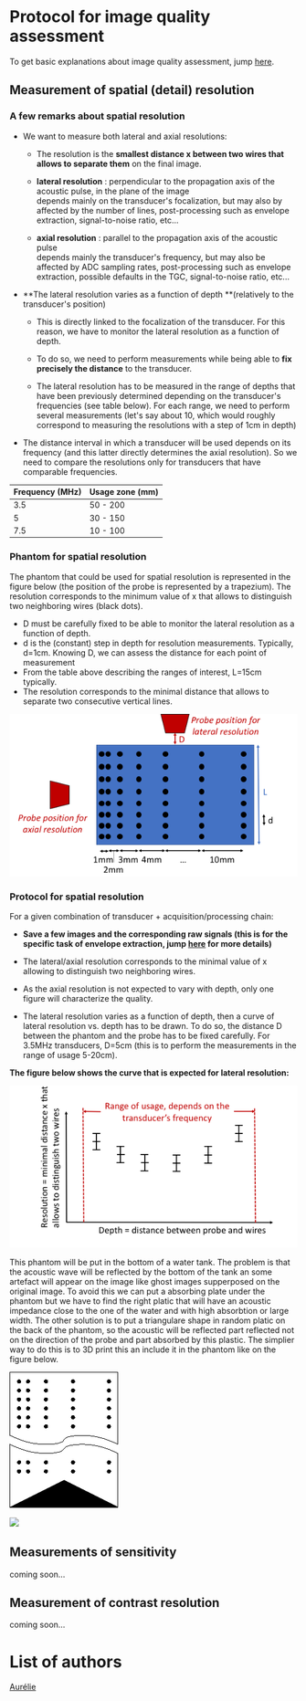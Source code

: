 # Protocol for image quality assessment

To get basic explanations about image quality assessment, jump [here](/references/sigproc/new_IMGQ_metrics.md).

## Measurement of spatial \(detail\) resolution

### A few remarks about spatial resolution

* We want to measure both lateral and axial resolutions:

  * The resolution is the **smallest distance x between two wires that allows to separate them** on the final image.

  * **lateral resolution** : perpendicular to the propagation axis of the acoustic pulse, in the plane of the image  
    depends mainly on the transducer's focalization, but may also by affected by the number of lines, post-processing such as envelope extraction, signal-to-noise ratio, etc...

  * **axial resolution** : parallel to the propagation axis of the acoustic pulse  
    depends mainly the transducer's frequency, but may also be affected by ADC sampling rates, post-processing such as envelope extraction, possible defaults in the TGC, signal-to-noise ratio, etc...

* **The lateral resolution varies as a function of depth **\(relatively to the transducer's position\)

  * This is directly linked to the focalization of the transducer. For this reason, we have to monitor the lateral resolution as a function of depth.

  * To do so, we need to perform measurements while being able to **fix precisely the distance** to the transducer.

  * The lateral resolution has to be measured in the range of depths that have been previously determined depending on the transducer's frequencies \(see table below\). For each range, we need to perform several measurements \(let's say about 10, which would roughly correspond to measuring the resolutions with a step of 1cm in depth\)

* The distance interval in which a transducer will be used depends on its frequency \(and this latter directly determines the axial resolution\). So we need to compare the resolutions only for transducers that have comparable frequencies.

| Frequency \(MHz\) | Usage zone \(mm\) |
| :--- | :--- |
| 3.5 | 50 - 200 |
| 5 | 30 - 150 |
| 7.5 | 10 - 100 |

### Phantom for spatial resolution

The phantom that could be used for spatial resolution is represented in the figure below \(the position of the probe is represented by a trapezium\). The resolution corresponds to the minimum value of x that allows to distinguish two neighboring wires \(black dots\).

* D must be carefully fixed to be able to monitor the lateral resolution as a function of depth.
* d is the \(constant\) step in depth for resolution measurements. Typically, d=1cm. Knowing D, we can assess the distance for each point of measurement
* From the table above describing the ranges of interest, L=15cm typically.
* The resolution corresponds to the minimal distance that allows to separate two consecutive vertical lines.

![](/assets/phantom_axial_lateral_resolution1.png)

### Protocol for spatial resolution

For a given combination of transducer + acquisition/processing chain:

* **Save a few images and the corresponding raw signals \(this is for the specific task of envelope extraction, jump **[**here**](/inprogress/mobile_app/characterization/specific-protocol-for-tests-of-alternative-methods-for-envelope-detection.md)** for more details\)**

* The lateral/axial resolution corresponds to the minimal value of x allowing to distinguish two neighboring wires.

* As the axial resolution is not expected to vary with depth, only one figure will characterize the quality.

* The lateral resolution varies as a function of depth, then a curve of lateral resolution vs. depth has to be drawn. To do so, the distance D between the phantom and the probe has to be fixed carefully. For 3.5MHz transducers, D=5cm \(this is to perform the measurements in the range of usage 5-20cm\).

**The figure below shows the curve that is expected for lateral resolution:**

![](/assets/spatial_resolution_curve.png)

This phantom will be put in the bottom of a water tank. The problem is that the acoustic wave will be reflected by the bottom of the tank an some artefact will appear on the image like ghost images supperposed on the original image. To avoid this we can put a absorbing plate under the phantom but we have to find the right platic that will have an acoustic impedance close to the one of the water and with high absorbtion or large width. The other solution is to put a triangulare shape in random platic on the back of the phantom, so the acoustic will be reflected part reflected not on the direction of the probe and part absorbed by this plastic. The simplier way to do this is to 3D print this an include it in the phantom like on the figure below.

![](/assets/phatom.png)

![](/assets/phantom.png)

## Measurements of sensitivity

coming soon...

## Measurement of contrast resolution

coming soon...

# List of authors

[Aurélie](https://github.com/aurelie-mutschler)

